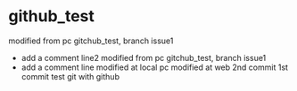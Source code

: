 # github_test
modified from pc gitchub_test, branch issue1
  - add a comment line2
modified from pc gitchub_test, branch issue1
  - add a comment line
modified at local pc
modified at web
2nd commit
1st commit
test git with github
